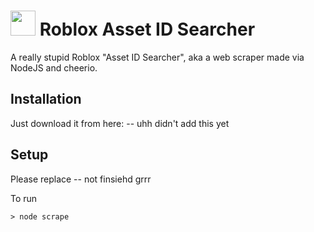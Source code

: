# <img src="https://github.com/michealguy/roblox-assetsearcher/raw/main/images/icon.png" width="40"/> Roblox Asset ID Searcher
A really stupid Roblox "Asset ID Searcher", aka a web scraper made via NodeJS and cheerio.

## Installation

Just download it from here: -- uhh didn't add this yet

## Setup

Please replace -- not finsiehd grrr



To run
```
> node scrape
```
